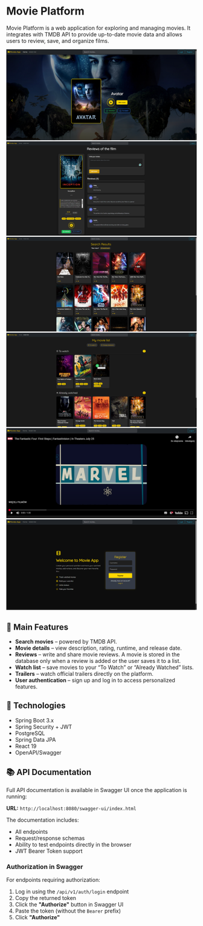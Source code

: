 # Movie Platform

Movie Platform is a web application for exploring and managing movies. It integrates with TMDB API to provide up-to-date movie data and allows users to review, save, and organize films.

![Home Page](Screenshots/Home.png)
![Movie Details](Screenshots/MovieDetails.png)
![Search](Screenshots/Search.png)
![Watch List](Screenshots/WatchList.png)
![Trailer](Screenshots/Trailer.png)
![Register](Screenshots/Register.png)

## 🔑 Main Features
- **Search movies** – powered by TMDB API.
- **Movie details** – view description, rating, runtime, and release date.
- **Reviews** – write and share movie reviews. A movie is stored in the database only when a review is added or the user saves it to a list.
- **Watch list** – save movies to your “To Watch” or “Already Watched” lists.
- **Trailers** – watch official trailers directly on the platform.
- **User authentication** – sign up and log in to access personalized features.

## 🚀 Technologies
- Spring Boot 3.x  
- Spring Security + JWT  
- PostgreSQL 
- Spring Data JPA
- React 19
- OpenAPI/Swagger  

## 📚 API Documentation

Full API documentation is available in Swagger UI once the application is running:

**URL:** `http://localhost:8080/swagger-ui/index.html`

The documentation includes:  
- All endpoints
- Request/response schemas  
- Ability to test endpoints directly in the browser  
- JWT Bearer Token support  

### Authorization in Swagger

For endpoints requiring authorization:  
1. Log in using the `/api/v1/auth/login` endpoint  
2. Copy the returned token  
3. Click the **"Authorize"** button in Swagger UI  
4. Paste the token (without the `Bearer` prefix)  
5. Click **"Authorize"**  

